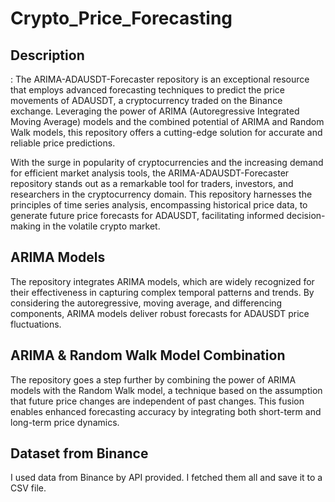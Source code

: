 # Crypto_Price_Forecasting
<h2>Description</h2>:
The ARIMA-ADAUSDT-Forecaster repository is an exceptional resource that employs advanced forecasting techniques to predict the price movements of ADAUSDT, a cryptocurrency traded on the Binance exchange. Leveraging the power of ARIMA (Autoregressive Integrated Moving Average) models and the combined potential of ARIMA and Random Walk models, this repository offers a cutting-edge solution for accurate and reliable price predictions.

With the surge in popularity of cryptocurrencies and the increasing demand for efficient market analysis tools, the ARIMA-ADAUSDT-Forecaster repository stands out as a remarkable tool for traders, investors, and researchers in the cryptocurrency domain. This repository harnesses the principles of time series analysis, encompassing historical price data, to generate future price forecasts for ADAUSDT, facilitating informed decision-making in the volatile crypto market.

<h2>ARIMA Models</h2>
The repository integrates ARIMA models, which are widely recognized for their effectiveness in capturing complex temporal patterns and trends. By considering the autoregressive, moving average, and differencing components, ARIMA models deliver robust forecasts for ADAUSDT price fluctuations.
<h2>ARIMA & Random Walk Model Combination</h2>
The repository goes a step further by combining the power of ARIMA models with the Random Walk model, a technique based on the assumption that future price changes are independent of past changes. This fusion enables enhanced forecasting accuracy by integrating both short-term and long-term price dynamics.

<h2>Dataset from Binance</h2>
I used data from Binance by API provided. I fetched them all and save it to a CSV file.


